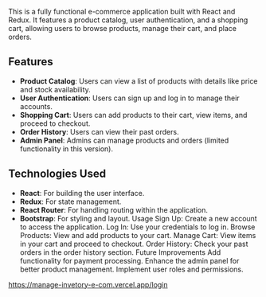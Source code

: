 This is a fully functional e-commerce application built with React and Redux. It features a product catalog, user authentication, and a shopping cart, allowing users to browse products, manage their cart, and place orders.

## Features

- **Product Catalog**: Users can view a list of products with details like price and stock availability.
- **User Authentication**: Users can sign up and log in to manage their accounts.
- **Shopping Cart**: Users can add products to their cart, view items, and proceed to checkout.
- **Order History**: Users can view their past orders.
- **Admin Panel**: Admins can manage products and orders (limited functionality in this version).

## Technologies Used

- **React**: For building the user interface.
- **Redux**: For state management.
- **React Router**: For handling routing within the application.
- **Bootstrap**: For styling and layout.
Usage
Sign Up: Create a new account to access the application.
Log In: Use your credentials to log in.
Browse Products: View and add products to your cart.
Manage Cart: View items in your cart and proceed to checkout.
Order History: Check your past orders in the order history section.
Future Improvements
Add functionality for payment processing.
Enhance the admin panel for better product management.
Implement user roles and permissions.


https://manage-invetory-e-com.vercel.app/login
